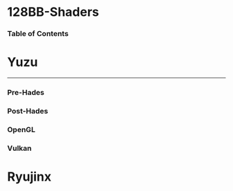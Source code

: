 # 128BB-Shaders
### Table of Contents





# Yuzu

* * *

### Pre-Hades

### Post-Hades

### OpenGL
### Vulkan

# Ryujinx
